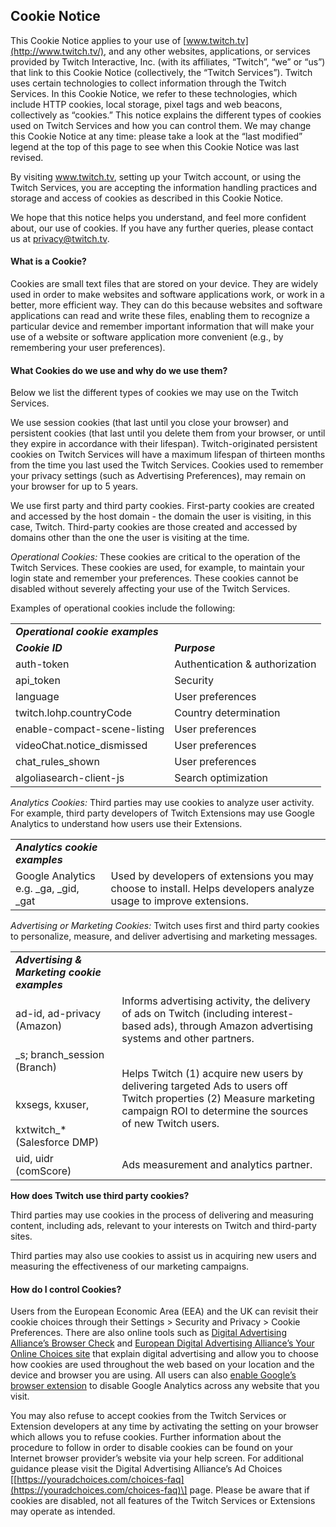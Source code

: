 **Cookie Notice**
-----------------

This Cookie Notice applies to your use of [www.twitch.tv](http://www.twitch.tv/), and any other websites, applications, or services provided by Twitch Interactive, Inc. (with its affiliates, “Twitch”, “we” or “us”) that link to this Cookie Notice (collectively, the “Twitch Services”). Twitch uses certain technologies to collect information through the Twitch Services. In this Cookie Notice, we refer to these technologies, which include HTTP cookies, local storage, pixel tags and web beacons, collectively as “cookies.” This notice explains the different types of cookies used on Twitch Services and how you can control them. We may change this Cookie Notice at any time: please take a look at the “last modified” legend at the top of this page to see when this Cookie Notice was last revised. 

By visiting www.twitch.tv, setting up your Twitch account, or using the Twitch Services, you are accepting the information handling practices and storage and access of cookies as described in this Cookie Notice.

We hope that this notice helps you understand, and feel more confident about, our use of cookies. If you have any further queries, please contact us at privacy@twitch.tv.

#### **What is a Cookie?**

Cookies are small text files that are stored on your device. They are widely used in order to make websites and software applications work, or work in a better, more efficient way. They can do this because websites and software applications can read and write these files, enabling them to recognize a particular device and remember important information that will make your use of a website or software application more convenient (e.g., by remembering your user preferences).

#### **What Cookies do we use and why do we use them?**

Below we list the different types of cookies we may use on the Twitch Services.

We use session cookies (that last until you close your browser) and persistent cookies (that last until you delete them from your browser, or until they expire in accordance with their lifespan). Twitch-originated persistent cookies on Twitch Services will have a maximum lifespan of thirteen months from the time you last used the Twitch Services. Cookies used to remember your privacy settings (such as Advertising Preferences), may remain on your browser for up to 5 years.

We use first party and third party cookies. First-party cookies are created and accessed by the host domain - the domain the user is visiting, in this case, Twitch. Third-party cookies are those created and accessed by domains other than the one the user is visiting at the time.

_Operational Cookies:_ These cookies are critical to the operation of the Twitch Services. These cookies are used, for example, to maintain your login state and remember your preferences. These cookies cannot be disabled without severely affecting your use of the Twitch Services. 

Examples of operational cookies include the following:

|     |     |
| --- | --- |
| **_Operational cookie examples_** |     |
| **_Cookie ID_** | **_Purpose_** |
| auth-token | Authentication & authorization |
| api\_token | Security |
| language | User preferences |
| twitch.lohp.countryCode | Country determination |
| enable-compact-scene-listing | User preferences |
| videoChat.notice\_dismissed | User preferences |
| chat\_rules\_shown | User preferences |
| algoliasearch-client-js | Search optimization |

_Analytics Cookies:_ Third parties may use cookies to analyze user activity. For example, third party developers of Twitch Extensions may use Google Analytics to understand how users use their Extensions.

|     |     |
| --- | --- |
| **_Analytics cookie examples_** |     |
| Google Analytics e.g. \_ga, \_gid, \_gat | Used by developers of extensions you may choose to install. Helps developers analyze usage to improve extensions. |

_Advertising or Marketing Cookies:_ Twitch uses first and third party cookies to personalize, measure, and deliver advertising and marketing messages.

|     |     |
| --- | --- |
| **_Advertising & Marketing cookie examples_** |     |
| ad-id, ad-privacy (Amazon) | Informs advertising activity, the delivery of ads on Twitch (including interest-based ads), through Amazon advertising systems and other partners. |
| \_s; branch\_session (Branch)  <br> <br><br>kxsegs, kxuser,<br><br>kxtwitch\_\* (Salesforce DMP) | Helps Twitch (1) acquire new users by delivering targeted Ads to users off Twitch properties (2) Measure marketing campaign ROI to determine the sources of new Twitch users. |
| uid, uidr (comScore) | Ads measurement and analytics partner. |

**How does Twitch use third party cookies?**

Third parties may use cookies in the process of delivering and measuring content, including ads, relevant to your interests on Twitch and third-party sites.

Third parties may also use cookies to assist us in acquiring new users and measuring the effectiveness of our marketing campaigns.

#### **How do I control Cookies?**

Users from the European Economic Area (EEA) and the UK can revisit their cookie choices through their Settings > Security and Privacy > Cookie Preferences. There are also online tools such as [Digital Advertising Alliance’s Browser Check](https://optout.aboutads.info/?c=2&lang=EN) and [European Digital Advertising Alliance’s Your Online Choices site](https://www.youronlinechoices.com/) that explain digital advertising and allow you to choose how cookies are used throughout the web based on your location and the device and browser you are using. All users can also [enable Google’s browser extension](https://tools.google.com/dlpage/gaoptout) to disable Google Analytics across any website that you visit.

You may also refuse to accept cookies from the Twitch Services or Extension developers at any time by activating the setting on your browser which allows you to refuse cookies. Further information about the procedure to follow in order to disable cookies can be found on your Internet browser provider’s website via your help screen. For additional guidance please visit the Digital Advertising Alliance’s Ad Choices \[[https://youradchoices.com/choices-faq](https://youradchoices.com/choices-faq)\] page. Please be aware that if cookies are disabled, not all features of the Twitch Services or Extensions may operate as intended.